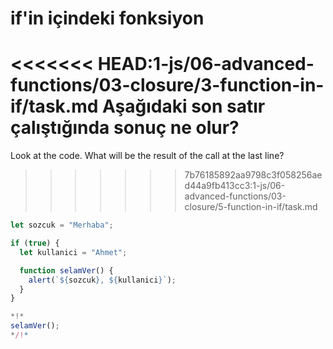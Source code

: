 
# if'in içindeki fonksiyon

<<<<<<< HEAD:1-js/06-advanced-functions/03-closure/3-function-in-if/task.md
Aşağıdaki son satır çalıştığında sonuç ne olur?
=======
Look at the code. What will be the result of the call at the last line?
>>>>>>> 7b76185892aa9798c3f058256aed44a9fb413cc3:1-js/06-advanced-functions/03-closure/5-function-in-if/task.md

```js run
let sozcuk = "Merhaba";

if (true) {
  let kullanici = "Ahmet";

  function selamVer() {
    alert(`${sozcuk}, ${kullanici}`);
  }
}

*!*
selamVer();
*/!*
```
